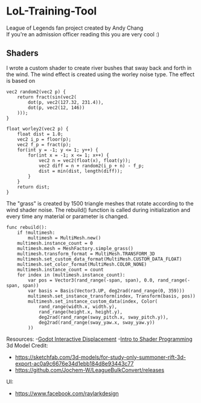 # LoL-Training-Tool
League of Legends fan project created by Andy Chang\
If you're an admission officer reading this you are very cool :) 

## Shaders
I wrote a custom shader to create river bushes that sway back and forth in the wind. The wind effect is created using the worley noise type. The effect is based on 
```
vec2 random2(vec2 p) {
	return fract(sin(vec2(
		dot(p, vec2(127.32, 231.4)),
		dot(p, vec2(12, 146))
	)));
}

float worley2(vec2 p) {
	float dist = 1.0;
	vec2 i_p = floor(p);
	vec2 f_p = fract(p);
	for(int y = -1; y <= 1; y++) {
		for(int x = -1; x <= 1; x++) {
			vec2 n = vec2(float(x), float(y));
			vec2 diff = n + random2(i_p + n) - f_p;
			dist = min(dist, length(diff));
		}
	}
	return dist;
}
```
The "grass" is created by 1500 triangle meshes that rotate according to the wind shader noise. The rebuild() function is called during initialization and every time any material or parameter is changed.
```
func rebuild():
	if !multimesh:
		multimesh = MultiMesh.new()
	multimesh.instance_count = 0
	multimesh.mesh = MeshFactory.simple_grass()
	multimesh.transform_format = MultiMesh.TRANSFORM_3D
	multimesh.set_custom_data_format(MultiMesh.CUSTOM_DATA_FLOAT)
	multimesh.set_color_format(MultiMesh.COLOR_NONE)
	multimesh.instance_count = count
	for index in (multimesh.instance_count):
		var pos = Vector3(rand_range(-span, span), 0.0, rand_range(-span, span))
		var basis = Basis(Vector3.UP, deg2rad(rand_range(0, 359)))
		multimesh.set_instance_transform(index, Transform(basis, pos))
		multimesh.set_instance_custom_data(index, Color(
			rand_range(width.x, width.y),
			rand_range(height.x, height.y),
			deg2rad(rand_range(sway_pitch.x, sway_pitch.y)),
			deg2rad(rand_range(sway_yaw.x, sway_yaw.y))
		))
```
Resources:
-[Godot Interactive Displacement](https://www.youtube.com/watch?v=D_G9ZFX69UQ)
-[Intro to Shader Programming](https://www.youtube.com/watch?v=xoyk_A0RSpI)
3d Model Credit:
- https://sketchfab.com/3d-models/for-study-only-summoner-rift-3d-export-ac0a9c6676e34d1ebb184d8e93443c77
- https://github.com/Jochem-W/LeagueBulkConvert/releases

UI:
- https://www.facebook.com/raylarkdesign
